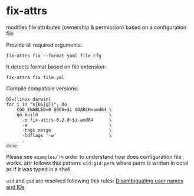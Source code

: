 # fix-attrs
modifies file attributes (ownership &amp; permission) based on a configuration file

Provide all required arguments:
```
fix-attrs fix --format yaml file.cfg
```

It detects format based on file extension:
```
fix-attrs fix file.yml
```

Compile compatible versions:
```
OS=(linux darwin)
for i in "${OS[@]}"; do
    CGO_ENABLED=0 GOOS=$i GOARCH=amd64 \
    go build                           \
      -o fix-attrs-0.2.0-$i-amd64      \
      -a                               \
      -tags netgo                      \
      -ldflags '-w'                    \
      .
done
```

Please see `examples/` in order to understand how does configuration file works. attr follows this pattern: `uid:gid:perm` where perm is written in octal as if it was typed in a shell.

`uid` and `gid` are resolved following this rules: [Disambiguating user names and IDs](http://www.gnu.org/software/coreutils/manual/html_node/Disambiguating-names-and-IDs.html)
